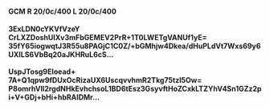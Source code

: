 #### GCM R 20/0c/400 L 20/0c/400
**3ExLDN0cYKVfVzeY**<br/>**CrLXZDoshUIXv3mFbGEMEV2PrR+1T0LWETgVANUf1yE=**<br/>**35fY65iogwqtJ3R55u8PAGjC1C0Z/+bGMhjw4Dkea/dHuPLdVt7Wxs69y6UXILS6VbBq20aJKHRuL6cS...**<br/><br/>
**UspJTosg9EIoead+**<br/>**7A+Q1qpw9fDUxOcRizaUX6UscqvvhmR2Tkg75tzl5Ow=**<br/>**P8omrhVIl2rgdNHkEvhchsoL1BD6tEsz3GsyvftHoZCxkLTZYhV4Sn1GZz2pi+V+GDj+bHi+hbRAIDMr...**